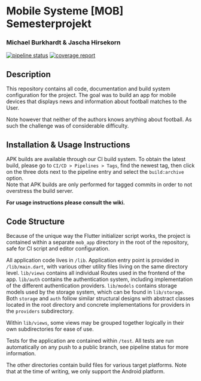 # Mobile Systeme [MOB] Semesterprojekt

### Michael Burkhardt & Jascha Hirsekorn


[![pipeline status](https://gitlab.iue.fh-kiel.de/jascha.hirsekorn/mob-app/badges/main/pipeline.svg)](https://gitlab.iue.fh-kiel.de/jascha.hirsekorn/mob-app/-/commits/main)
[![coverage report](https://gitlab.iue.fh-kiel.de/jascha.hirsekorn/mob-app/badges/main/coverage.svg)](https://gitlab.iue.fh-kiel.de/jascha.hirsekorn/mob-app/-/commits/main)

## Description
This repository contains all code, documentation and build system configuration for the project. The goal was to build an app for mobile devices that displays news and information about football matches to the User.

Note however that neither of the authors knows anything about football. As such the challenge was of considerable difficulty.

## Installation & Usage Instructions

APK builds are available through our CI build system. To obtain the latest build, please go to `CI/CD > Pipelines > Tags`, find the newest tag, then click on the three dots next to the pipeline entry and select the `build:archive` option.  
Note that APK builds are only performed for tagged commits in order to not overstress the build server.

**For usage instructions please consult the wiki.**

## Code Structure

Because of the unique way the Flutter initializer script works, the project is contained within a separate `mob_app` directory in the root of the repository, safe for CI script and editor configuration.

All application code lives in `/lib`. Application entry point is provided in `/lib/main.dart`, with various other utility files living on the same directory level. `lib/views` contains all individual Routes used in the frontend of the app. `lib/auth` contains the authentication system, including implementation of the different authentication providers. `lib/models` contains storage models used by the storage system, which can be found in `lib/storage`. Both `storage` and `auth` follow similar structural designs with abstract classes located in the root directory and concrete implementations for providers in the `providers` subdirectory.

Within `lib/views`, some views may be grouped together logically in their own subdirectories for ease of use.

Tests for the application are contained within `/test`. All tests are run automatically on any push to a public branch, see pipeline status for more information.

The other directories contain build files for various target platforms. Note that at the time of writing, we only support the Android platform. 